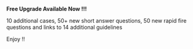 

**Free Upgrade Available Now !!!**

10 additional cases, 50+ new short answer questions, 50 new rapid fire questions and links to 14 additional guidelines

Enjoy !!